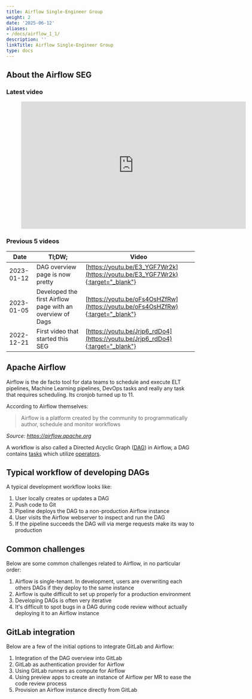 ```yaml
---
title: Airflow Single-Engineer Group
weight: 2
date: '2025-06-12'
aliases:
- /docs/airflow_1_1/
description: ''
linkTitle: Airflow Single-Engineer Group
type: docs
---
```


## About the Airflow SEG

### Latest video

<figure class="video_container">
    <iframe width="600" height="340" src="https://www.youtube.com/embed?max-results=1&controls=1&showinfo=0&rel=0&listType=playlist&list=PL05JrBw4t0Kpa5s72EQ4f6vVQ-2E7CsB_" frameborder="0" allowfullscreen></iframe>
</figure>

### Previous 5 videos

| Date       | Tl;DW;                                                    | Video                                                                          |
|------------|-----------------------------------------------------------|--------------------------------------------------------------------------------|
| 2023-01-12 | DAG overview page is now pretty                           | [https://youtu.be/E3_YGF7Wr2k](https://youtu.be/E3_YGF7Wr2k){:target="_blank"} |
| 2023-01-05 | Developed the first Airflow page with an overview of Dags | [https://youtu.be/oFs4OsHZfRw](https://youtu.be/oFs4OsHZfRw){:target="_blank"} |
| 2022-12-21 | First video that started this SEG                         | [https://youtu.be/Jrjp6_rdDo4](https://youtu.be/Jrjp6_rdDo4){:target="_blank"} |

## Apache Airflow

Airflow is the de facto tool for data teams to schedule and execute ELT pipelines, Machine Learning pipelines,
DevOps tasks and really any task that requires scheduling. Its cronjob turned up to 11.

According to Airflow themselves:
> Airflow is a platform created by the community to programmatically author, schedule and monitor workflows

_Source: https://airflow.apache.org_

A workflow is also called a Directed Acyclic Graph
([DAG](https://airflow.apache.org/docs/apache-airflow/stable/concepts/dags.html)) in Airflow, a DAG contains
[tasks](https://airflow.apache.org/docs/apache-airflow/stable/concepts/tasks.html) which utilize
[operators](https://airflow.apache.org/docs/apache-airflow/stable/concepts/operators.html).

## Typical workflow of developing DAGs

A typical development workflow looks like:

1. User locally creates or updates a DAG
1. Push code to Git
1. Pipeline deploys the DAG to a non-production Airflow instance
1. User visits the Airflow webserver to inspect and run the DAG
1. If the pipeline succeeds the DAG will via merge requests make its way to production

## Common challenges

Below are some common challenges related to Airflow, in no particular order:

1. Airflow is single-tenant. In development, users are overwriting each others DAGs if they deploy to the same instance
1. Airflow is quite difficult to set up properly for a production environment
1. Developing DAGs is often very iterative
1. It's difficult to spot bugs in a DAG during code review without actually deploying it to an Airflow instance

## GitLab integration

Below are a few of the initial options to integrate GitLab and Airflow:

1. Integration of the DAG overview into GitLab
1. GitLab as authentication provider for Airflow
1. Using GitLab runners as compute for Airflow
1. Using preview apps to create an instance of Airflow per MR to ease the code review process
1. Provision an Airflow instance directly from GitLab
